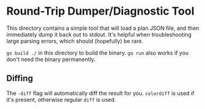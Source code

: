 # Round-Trip Dumper/Diagnostic Tool

This directory contains a simple tool that will load a plan JSON file, and then
immediately dump it back out to stdout. It's helpful when troubleshooting large
parsing errors, which should (hopefully) be rare.

`go build ./` in this directory to build the binary. `go run` also works if you
don't need the binary permanently.

## Diffing

The `-diff` flag will automatically diff the result for you. `colordiff` is used
if it's present, otherwise regular `diff` is used.
